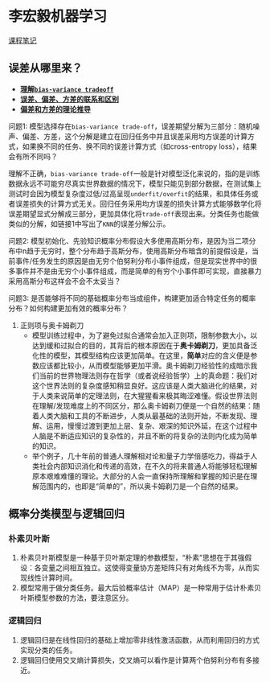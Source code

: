 # 李宏毅机器学习

[课程笔记](https://datawhalechina.github.io/leeml-notes/#/)


## 误差从哪里来？

- **[理解`bias-variance tradeoff`](http://scott.fortmann-roe.com/docs/BiasVariance.html)**
- **[误差、偏差、方差的联系和区别](https://www.zhihu.com/question/27068705)**
- **[偏差和方差的理论推导](https://segmentfault.com/a/1190000016447144)**

问题1:  模型选择存在`bias-variance trade-off`，误差期望分解为三部分：随机噪声、偏差、方差，这个分解是建立在回归任务中并且误差采用均方误差的计算方式，如果换不同的任务、换不同的误差计算方式（如cross-entropy loss），结果会有所不同吗？

理解不正确，`bias-variance trade-off`一般是针对模型泛化来说的，指的是训练数据永远不可能穷尽真实世界数据的情况下，模型只能见到部分数据，在测试集上测试时会因为模型复杂度过低/过高呈现`underfit/overfit`的结果，和具体任务或者误差损失的计算方式无关。回归任务采用均方误差的损失计算方式能够数学化将误差期望显式分解成三部分，更加具体化将`trade-off`表现出来。分类任务也能做类似的分解，如链接1中写出了`KNN`的误差分解公示。


问题2: 模型初始化、先验知识概率分布假设大多使用高斯分布，是因为当二项分布中n趋于无穷时，整个分布趋于高斯分布，使用高斯分布暗含的前提假设是，当前事件/任务发生的原因是由无穷个伯努利分布小事件组成，但是现实世界中的很多事件并不是由无穷个小事件组成，而是简单的有穷个小事件即可实现，直接暴力采用高斯分布这样会不会不太妥当？


问题3: 是否能够将不同的基础概率分布当成组件，构建更加适合特定任务的概率分布？如何构建更加有效的概率分布？


1. 正则项与奥卡姆剃刀
	- 模型训练过程中，为了避免过拟合通常会加入正则项，限制参数大小，以达到缓和过拟合的目的，其背后的根本原因在于**奥卡姆剃刀**，更加具备泛化性的模型，其模型结构应该更加简单。在这里，**简单**对应的含义便是参数应该都比较小，从而模型能够更加平滑。奥卡姆剃刀经验性的成暗示我们当前的世界物理法则存在哲学（或者说经验哲学）上的真命题：我们对这个世界法则的复杂度感知稍显良好。这应该是人类大脑进化的结果，对于人类来说简单的定理法则，在大猩猩看来极其晦涩难懂。假设世界法则在理解/发现难度上的不同区分，那么奥卡姆剃刀便是一个自然的结果：随着人类大脑和工具的不断进步，人类从最基础的法则开始，不断发现、理解、运用，慢慢过渡到更加上层、复杂、艰深的知识外延，在这个过程中人脑是不断适应知识的复杂性的，并且不断的将复杂的法则内化成为简单的知识。
	- 举个例子，几十年前的普通人理解相对论和量子力学倍感吃力，得益于人类社会内部知识消化和传递的高效，在不久的将来普通人将能够轻松理解原本艰难难懂的理论。大部分的人会一直保持所理解和掌握的知识是在理解范围内的，也即是“简单的”，所以奥卡姆剃刀是一个自然的结果。



## 概率分类模型与逻辑回归

### 朴素贝叶斯
1. 朴素贝叶斯模型是一种基于贝叶斯定理的参数模型，“朴素”思想在于其强假设：各变量之间相互独立。这使得变量协方差矩阵只有对角线不为零，从而实现线性计算时间。
1. 模型常用于做分类任务。最大后验概率估计（MAP）是一种常用于估计朴素贝叶斯模型参数的方法，要注意区分。

### 逻辑回归
1. 逻辑回归是在线性回归的基础上增加零非线性激活函数，从而利用回归的方式实现分类的任务。
1. 逻辑回归使用交叉熵计算损失，交叉熵可以看作是计算两个伯努利分布有多接近。
